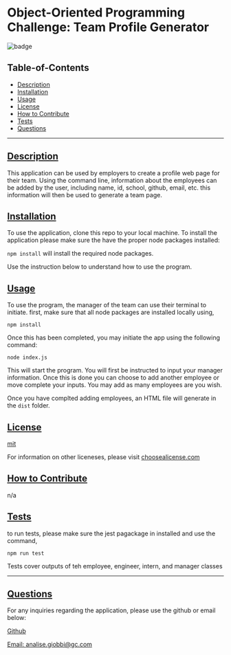 
  # Object-Oriented Programming Challenge: Team Profile Generator

  ![badge](https://img.shields.io/badge/license-mit-blue)

  ## Table-of-Contents
  - [Description](#description)
  - [Installation](#installation)
  - [Usage](#usage)
  - [License](#license)
  - [How to Contribute](#how-to-contribute)
  - [Tests](#tests)
  - [Questions](#questions)

  ---

  ## [Description](#table-of-contents)
  This application can be used by employers to create a profile web page for their team. Using the command line, information about the employees can be added by the user, including name, id, school, github, email, etc. this information will then be used to generate a team page.

  ## [Installation](#table-of-contents)
  To use the application, clone this repo to your local machine.
  To install the application please make sure the have the proper node packages installed:

  `npm install` will install the required node packages.
  
  Use the instruction below to understand how to use the program. 


  ## [Usage](#table-of-contents)
  To use the program, the manager of the team can use their terminal to initiate. 
  first, make sure that all node packages are installed locally using,

  `npm install`

  Once this has been completed, you may initiate the app using the following command:

  `node index.js`

  This will start the program. You will first be instructed to input your manager information. Once this is done you can choose to add another employee or move complete your inputs. You may add as many employees are you wish.

  Once you have complted adding employees, an HTML file will generate in the `dist` folder.


  ## [License](#table-of-contents)
  [mit](http://choosealicense.com/licenses/mit/)

  For information on other liceneses, please visit
  [choosealicense.com](https://choosealicense.com/)

  ## [How to Contribute](#table-of-contents)
  n/a

  ## [Tests](#table-of-contents)
   to run tests, please make sure the jest pagackage in installed and use the command,

   `npm run test`

   Tests cover outputs of teh employee, engineer, intern, and manager classes

   ---
  ## [Questions](#table-of-contents)
  For any inquiries regarding the application, please use the github or email below: 

  [Github](http://github.com/analisegiobbi3)

  [Email: analise.giobbi@gc.com](mailto:analise.giobbi@gc.com)


